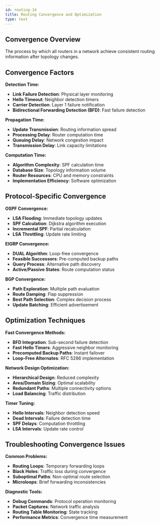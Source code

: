 ```yaml
---
id: routing-14
title: Routing Convergence and Optimization
type: text
---
```


## Convergence Overview

The process by which all routers in a network achieve consistent routing information after topology changes.

## Convergence Factors

**Detection Time:**
- **Link Failure Detection**: Physical layer monitoring
- **Hello Timeout**: Neighbor detection timers
- **Carrier Detection**: Layer 1 failure notification
- **Bidirectional Forwarding Detection (BFD)**: Fast failure detection

**Propagation Time:**
- **Update Transmission**: Routing information spread
- **Processing Delay**: Router computation time
- **Queuing Delay**: Network congestion impact
- **Transmission Delay**: Link capacity limitations

**Computation Time:**
- **Algorithm Complexity**: SPF calculation time
- **Database Size**: Topology information volume
- **Router Resources**: CPU and memory constraints
- **Implementation Efficiency**: Software optimization

## Protocol-Specific Convergence

**OSPF Convergence:**
- **LSA Flooding**: Immediate topology updates
- **SPF Calculation**: Dijkstra algorithm execution
- **Incremental SPF**: Partial recalculation
- **LSA Throttling**: Update rate limiting

**EIGRP Convergence:**
- **DUAL Algorithm**: Loop-free convergence
- **Feasible Successors**: Pre-computed backup paths
- **Query Process**: Alternative path discovery
- **Active/Passive States**: Route computation status

**BGP Convergence:**
- **Path Exploration**: Multiple path evaluation
- **Route Damping**: Flap suppression
- **Best Path Selection**: Complex decision process
- **Update Batching**: Efficient advertisement

## Optimization Techniques

**Fast Convergence Methods:**
- **BFD Integration**: Sub-second failure detection
- **Fast Hello Timers**: Aggressive neighbor monitoring
- **Precomputed Backup Paths**: Instant failover
- **Loop-Free Alternates**: RFC 5286 implementation

**Network Design Optimization:**
- **Hierarchical Design**: Reduced complexity
- **Area/Domain Sizing**: Optimal scalability
- **Redundant Paths**: Multiple connectivity options
- **Load Balancing**: Traffic distribution

**Timer Tuning:**
- **Hello Intervals**: Neighbor detection speed
- **Dead Intervals**: Failure detection time
- **SPF Delays**: Computation throttling
- **LSA Intervals**: Update rate control

## Troubleshooting Convergence Issues

**Common Problems:**
- **Routing Loops**: Temporary forwarding loops
- **Black Holes**: Traffic loss during convergence
- **Suboptimal Paths**: Non-optimal route selection
- **Microloops**: Brief forwarding inconsistencies

**Diagnostic Tools:**
- **Debug Commands**: Protocol operation monitoring
- **Packet Captures**: Network traffic analysis
- **Routing Table Monitoring**: State tracking
- **Performance Metrics**: Convergence time measurement